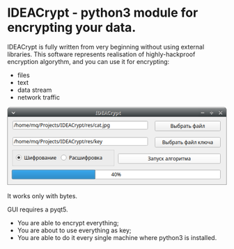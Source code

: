 # IDEACrypt - python3 module for encrypting your data.

IDEACrypt is fully written from very beginning without using external libraries.
This software represents realisation of highly-hackproof encryption algorythm, and you can use it 
for encrypting:
 - files
 - text
 - data stream
 - network traffic

![Preview](https://github.com/sqarrt/IDEACrypt/blob/master/res/example.png)

It works only with bytes. 

GUI requires a pyqt5.

* You are able to encrypt everything;
* You are about to use everything as key;
* You are able to do it every single machine where python3 is installed.

[//]: #references 
[IDEACrypt]: <https://github.com/sqarrt/IDEACrypt>
[git-repo-url]: <https://github.com/sqarrt/IDEACrypt.git>
